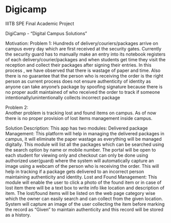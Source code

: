 # Digicamp
IIITB SPE Final Academic Project

DigiCamp  - “Digital Campus Solutions”

Motivation:
Problem 1:
Hundreds of delivery/couriers/packages arrive on campus every day which are first received at the security gates. Currently the security guard has to manually make an entry into its notebook registers of each delivery/courier/packages and when students get time they visit the reception and collect their packages after signing their entries. In this process , we have observed that there is wastage of paper and time. Also there is no guarantee that the person who is receiving the order is the right person as current process does not ensure authenticity of identity as anyone can take anyone’s package by spoofing signature because there is no proper audit maintained of who received the order to track if someone intentionally/unintentionally collects incorrect package


Problem 2:	
Another problem is tracking lost and found items on campus. As of now there is no proper provision of lost items management inside campus.

Solution Description: 
This app has two modules:
Delivered package Management:
This platform will help in managing the delivered packages in campus, it will eliminate the paper wastage as everything will be managed digitally. This module will list all the packages which can be searched using the search option by name or mobile number. The portal will be open to each student for viewing only and checkout can only be done using authorized user(guard) where the system will automatically capture an image using a webcam of the person who is receiving the order. This will help in tracking if a package gets delivered to an incorrect person maintaining authenticity and identity.
  Lost and Found Management:
This module will enable the user to click a photo of the found item or in case of lost item there will be a text box to write info like location and description of item.
The lost/found items will be listed on the web page category wise which the owner can easily search and can collect from the given location. System will capture an image of the user collecting the item before marking the record as “Given”  to maintain authenticity and this record will be stored as a history.
